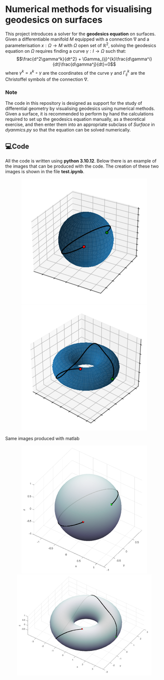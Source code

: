 # Numerical methods for visualising geodesics on surfaces

This project introduces a solver for the **geodesics equation** on surfaces. Given a differentiable manifold $M$ equipped with a connection $\nabla$ and a parameterisation $x : \Omega \rightarrow M$ with $\Omega$ open set of $\mathbb{R}^2$, solving the geodesics equation on $\Omega$ requires finding a curve $\gamma : I\rightarrow \Omega$ such that:
$$\frac{d^2\gamma^k}{dt^2} + \Gamma_{ij}^{k}\frac{d\gamma^i}{dt}\frac{d\gamma^j}{dt}=0$$
where $\gamma^k = x^k\circ\gamma$ are the coordinates of the curve $\gamma$ and $\Gamma_{ij}^{k}$ are the Christoffel symbols of the connection $\nabla$.

### Note
The code in this repository is designed as support for the study of differential geometry by visualising geodesics using numerical methods. Given a surface, it is recommended to perform by hand the calculations required to set up the geodesics equation manually, as a theoretical exercise, and then enter them into an appropriate subclass of *Surface* in *dyanmics.py* so that the equation can be solved numerically.

## 💻Code
All the code is written using __python 3.10.12__. Below there is an example of the images that can be produced with the code. The creation of these two images is shown in the file __test.ipynb__.

<p align="center">
  <img src="/images/Sphere.png" width="400" />
  <img src="/images/Torus.png" width="400" /> 
</p>

Same images produced with matlab

<p align="center">
  <img src="/images/Sphere_matlab.png" width="400" />
  <img src="/images/Torus_matlab.png" width="430" /> 
</p>
